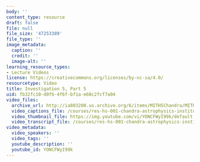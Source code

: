 ```yaml
---
body: ''
content_type: resource
draft: false
file: null
file_size: '47253389'
file_type: ''
image_metadata:
  caption: ''
  credit: ''
  image-alt: ''
learning_resource_types:
- Lecture Videos
license: https://creativecommons.org/licenses/by-nc-sa/4.0/
resourcetype: Video
title: Investigation 5, Part 5
uid: fb32fc10-d0f6-4f6f-bf1a-e68c2fcf7a04
video_files:
  archive_url: http://ia803200.us.archive.org/6/items/MITHSChandra/MITHS_chandra_5_05_300k.mp4
  video_captions_file: /courses/res-hs-001-chandra-astrophysics-institute/YONCFWyI99k_captions.webvtt
  video_thumbnail_file: https://img.youtube.com/vi/YONCFWyI99k/default.jpg
  video_transcript_file: /courses/res-hs-001-chandra-astrophysics-institute/YONCFWyI99k_transcript.pdf
video_metadata:
  video_speakers: ''
  video_tags: ''
  youtube_description: ''
  youtube_id: YONCFWyI99k
---
```

